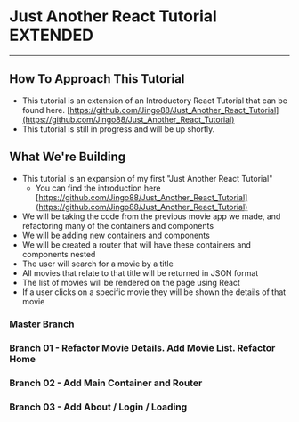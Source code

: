 # Just Another React Tutorial EXTENDED

---

## How To Approach This Tutorial

* This tutorial is an extension of an Introductory React Tutorial that can be found here. [https://github.com/Jingo88/Just_Another_React_Tutorial](https://github.com/Jingo88/Just_Another_React_Tutorial)
* This tutorial is still in progress and will be up shortly.

## What We're Building

* This tutorial is an expansion of my first "Just Another React Tutorial" 
	* You can find the introduction here [https://github.com/Jingo88/Just_Another_React_Tutorial](https://github.com/Jingo88/Just_Another_React_Tutorial)
* We will be taking the code from the previous movie app we made, and refactoring many of the containers and components
* We will be adding new containers and components
* We will be created a router that will have these containers and components nested
* The user will search for a movie by a title
* All movies that relate to that title will be returned in JSON format
* The list of movies will be rendered on the page using React
* If a user clicks on a specific movie they will be shown the details of that movie

### Master Branch

### Branch 01 - Refactor Movie Details. Add Movie List. Refactor Home

### Branch 02 - Add Main Container and Router

### Branch 03 - Add About / Login / Loading